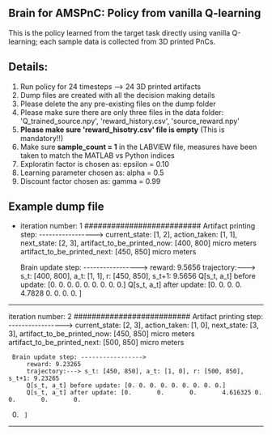 ## Brain for AMSPnC: Policy from vanilla Q-learning
This is the policy learned from the target task directly using vanilla Q-learning; each sample data is collected from 3D printed PnCs.


## Details:
1. Run policy for 24 timesteps --> 24 3D printed artifacts 
2. Dump files are created with all the decision making details
3. Please delete the any pre-existing files on the dump folder
4. Please make sure there are only three files in the data folder: 'Q_trained_source.npy', 'reward_history.csv', 'source_reward.npy' 
5. **Please make sure 'reward_hisotry.csv' file is empty** (This is mandatory!!)
6. Make sure **sample_count = 1** in the LABVIEW file, measures have been taken to match the MATLAB vs Python indices
7. Exploratin factor is chosen as: epsilon = 0.10
8. Learning parameter chosen as: alpha = 0.5 
9. Discount factor chosen as: gamma = 0.99


## Example dump file 
-  iteration number: 1 ########################## 
     Artifact printing step: -----------------> 
         current_state: [1, 2], 
         action_taken: [1, 1], 
         next_state: [2, 3], 
         artifact_to_be_printed_now: [400, 800] micro meters
         artifact_to_be_printed_next: [450, 850] micro meters


     Brain update step: -----------------> 
         reward: 9.5656
         trajectory:---> s_t: [400, 800], a_t: [1, 1], r: [450, 850], s_t+1: 9.5656 
         Q[s_t, a_t] before update: [0. 0. 0. 0. 0. 0. 0. 0. 0.]
         Q[s_t, a_t] after update: [0.     0.     0.     0.     4.7828 0.     0.     0.     0.    ]
 ------------------------------------------------------- 

iteration number: 2 ########################## 
     Artifact printing step: -----------------> 
         current_state: [2, 3], 
         action_taken: [1, 0], 
         next_state: [3, 3], 
         artifact_to_be_printed_now: [450, 850] micro meters
         artifact_to_be_printed_next: [500, 850] micro meters


     Brain update step: -----------------> 
         reward: 9.23265
         trajectory:---> s_t: [450, 850], a_t: [1, 0], r: [500, 850], s_t+1: 9.23265 
         Q[s_t, a_t] before update: [0. 0. 0. 0. 0. 0. 0. 0. 0.]
         Q[s_t, a_t] after update: [0.       0.       0.       4.616325 0.       0.       0.       0.
 0.      ]
 ------------------------------------------------------- 